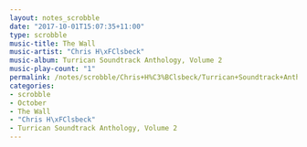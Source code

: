 ```yaml
---
layout: notes_scrobble
date: "2017-10-01T15:07:35+11:00"
type: scrobble
music-title: The Wall
music-artist: "Chris H\xFClsbeck"
music-album: Turrican Soundtrack Anthology, Volume 2
music-play-count: "1"
permalink: /notes/scrobble/Chris+H%C3%BClsbeck/Turrican+Soundtrack+Anthology%2C+Volume+2/67bfe9bddb599ab793c21caf2d539b2fb65608ac.html
categories:
- scrobble
- October
- The Wall
- "Chris H\xFClsbeck"
- Turrican Soundtrack Anthology, Volume 2
---
```

